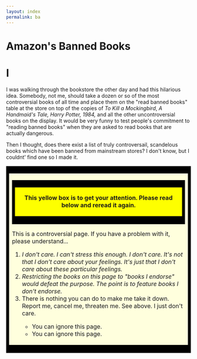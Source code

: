```yaml
---
layout: index
permalink: ba
---
```


<h1 style="margin-bottom:0px;">Amazon's Banned Books</h1>

# I

I was walking through the bookstore the other day and had this hilarious idea. Somebody, not me, should take a dozen or so of the most controversial books of all time and place them on the "read banned books" table at the store on top of the copies of *To Kill a Mockingbird*, *A Handmaid's Tale,* *Harry Potter,* *1984,* and all the other uncontroversial books on the display. It would be very funny to test people's commitment to "reading banned books" when they are asked to read books that are actually dangerous.

Then I thought, does there exist a list of truly controversail, scandelous books which have been banned from mainstream stores? I don't know, but I couldnt' find one so I made it.

<div align="CENTER">
<table border="0" cellpadding="2" cellspacing="0" width="80%">
 <tbody><tr>
 <td bgcolor="#000000">
 <table border="0" cellpadding="16" cellspacing="0" width="100%">
<tbody><tr>
<td bgcolor="#FFFFDD">
 <p>
 </p><div align="CENTER">
  <table border="0" cellpadding="2" cellspacing="0">
  <tbody><tr>
  <td bgcolor="#000000">
  <table border="0" cellpadding="16" cellspacing="0" width="100%">
  <tbody><tr>
  <td align="CENTER" bgcolor="#FEFF00">
 <p><b> This yellow box is to get your attention. Please read below and reread it again.</b>
</p></td>
 </tr>
</tbody></table>
  </td>
 </tr>
</tbody></table>
</div>

 <p> This is a controversial page. If you have a problem with it, please understand...

 </p><p>
</p><ol>
<li> <i>I don't care. I can't stress this enough. I don't care. It's not that I don't care about your feelings. It's just that I don't care about these particular feelings.</i></li>
           
 <li> <i>Restricting the books on this page to "books I endorse" would defeat the purpose. The point is to feature books I don't endorse.</i></li>

<li> There is nothing you can do to make me take it down. Report me, cancel me, threaten me. See above. I just don't care.</li>

<ul>
 <li> You can ignore this page.
</li><li> You can ignore this page.
</li></ul>
</ol>
</td>
</tr>
</tbody></table>
 </td>
</tr>
</tbody></table>
 </div>
